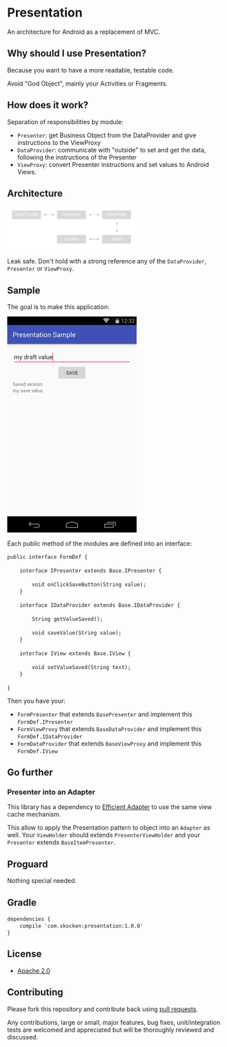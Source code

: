 # Presentation

An architecture for Android as a replacement of MVC.

## Why should I use Presentation?

Because you want to have a more readable, testable code.

Avoid "God Object", mainly your Activities or Fragments.

## How does it work?

Separation of responsibilities by module:
- `Presenter`: get Business Object from the DataProvider and give instructions to the ViewProxy
- `DataProvider`: communicate with "outside" to set and get the data, following the instructions of the Presenter
- `ViewProxy`: convert Presenter instructions and set values to Android Views.

## Architecture

<img src="https://raw.githubusercontent.com/StanKocken/Presentation/master/img_references.png" style="width: 300px;"/>

Leak safe.
Don't hold with a strong reference any of the `DataProvider`, `Presenter` or `ViewProxy`.

## Sample

The goal is to make this application:

<img src="https://raw.githubusercontent.com/StanKocken/Presentation/master/sample_screenshot.png" style="width: 300px;"/>

Each public method of the modules are defined into an interface:

    public interface FormDef {

        interface IPresenter extends Base.IPresenter {

            void onClickSaveButton(String value);
        }

        interface IDataProvider extends Base.IDataProvider {

            String getValueSaved();

            void saveValue(String value);
        }

        interface IView extends Base.IView {

            void setValueSaved(String text);
        }

    }

Then you have your:
- `FormPresenter` that extends `BasePresenter` and implement this `FormDef.IPresenter`
- `FormViewProxy` that extends `BaseDataProvider` and implement this `FormDef.IDataProvider`
- `FormDataProvider` that extends `BaseViewProxy` and implement this `FormDef.IView`


## Go further

### Presenter into an Adapter

This library has a dependency to [Efficient Adapter](https://github.com/EfficientAdapter/) to use the same view cache mechanism.

This allow to apply the Presentation pattern to object into an `Adapter` as well. Your `ViewHolder` should extends `PresenterViewHolder` and your `Presenter` extends `BaseItemPresenter`.

## Proguard

Nothing special needed.

## Gradle

    dependencies {
        compile 'com.skocken:presentation:1.0.0'
    }


## License

* [Apache 2.0](http://www.apache.org/licenses/LICENSE-2.0.html)

## Contributing

Please fork this repository and contribute back using
[pull requests](https://github.com/StanKocken/Presentation/pulls).

Any contributions, large or small, major features, bug fixes, unit/integration tests are welcomed and appreciated
but will be thoroughly reviewed and discussed.